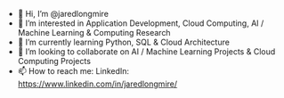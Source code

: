 - 👋 Hi, I’m @jaredlongmire
- 👀 I’m interested in Application Development, Cloud Computing, AI / Machine Learning & Computing Research 
- 🌱 I’m currently learning Python, SQL & Cloud Architecture 
- 💞️ I’m looking to collaborate on AI / Machine Learning Projects & Cloud Computing Projects
- 📫 How to reach me:
  LinkedIn: https://www.linkedin.com/in/jaredlongmire/ 

<!---
jaredlongmire/jaredlongmire is a ✨ special ✨ repository because its `README.md` (this file) appears on your GitHub profile.
You can click the Preview link to take a look at your changes.
--->
